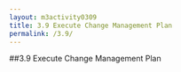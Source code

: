 ```yaml
---
layout: m3activity0309
title: 3.9 Execute Change Management Plan	
permalink: /3.9/
---
```

##3.9 Execute Change Management Plan	
